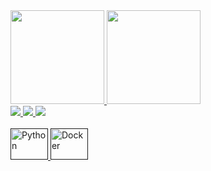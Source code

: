 <div>
<a href="https://github.com/IagoAlves1">
  <img height=150em src="https://github-readme-stats.vercel.app/api?username=IagoAlves1&theme=dark" />
</a>
<a href="https://github.com/IagoAlves1">
  <img height=150em src="https://github-readme-stats.vercel.app/api/top-langs?username=IagoAlves1&layout=compact&langs_count=16&theme=dark" />
</a>
</div>
<div>
  <a href="" target="_blank"><img src="https://img.shields.io/badge/LinkedIn-0077B5?style=for-the-badge&logo=linkedin&logoColor=white" target="_blank">
  <a href="" target="_blank"><img src="https://img.shields.io/badge/Gmail-D14836?style=for-the-badge&logo=gmail&logoColor=white" target="_blank">
 <a href="" target="_blank"><img src="https://img.shields.io/badge/WhatsApp-25D366?style=for-the-badge&logo=whatsapp&logoColor=white" target="_blank">
</div>
<div style="display: inline_block"><br>
  <img alt="Python" height="50" width="60" src="https://cdn.jsdelivr.net/gh/devicons/devicon@latest/icons/python/python-original.svg" />
  <img alt="Docker" height="50" width="60" src="https://cdn.jsdelivr.net/gh/devicons/devicon@latest/icons/docker/docker-original.svg" />
</div>
